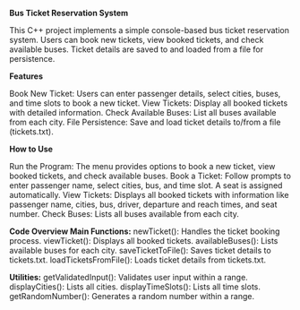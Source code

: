 ****Bus Ticket Reservation System****

This C++ project implements a simple console-based bus ticket reservation system. Users can book new tickets, view booked tickets, and check available buses. Ticket details are saved to and loaded from a file for persistence.

**Features**

Book New Ticket: Users can enter passenger details, select cities, buses, and time slots to book a new ticket.
View Tickets: Display all booked tickets with detailed information.
Check Available Buses: List all buses available from each city.
File Persistence: Save and load ticket details to/from a file (tickets.txt).


**How to Use**

Run the Program: The menu provides options to book a new ticket, view booked tickets, and check available buses.
Book a Ticket: Follow prompts to enter passenger name, select cities, bus, and time slot. A seat is assigned automatically.
View Tickets: Displays all booked tickets with information like passenger name, cities, bus, driver, departure and reach times, and seat number.
Check Buses: Lists all buses available from each city.


**Code Overview
Main Functions:**
newTicket(): Handles the ticket booking process.
viewTicket(): Displays all booked tickets.
availableBuses(): Lists available buses for each city.
saveTicketToFile(): Saves ticket details to tickets.txt.
loadTicketsFromFile(): Loads ticket details from tickets.txt.


**Utilities:**
getValidatedInput(): Validates user input within a range.
displayCities(): Lists all cities.
displayTimeSlots(): Lists all time slots.
getRandomNumber(): Generates a random number within a range.
